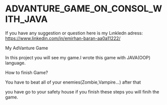 # ADVANTURE_GAME_ON_CONSOL_WITH_JAVA
 If you have any suggestion or question here is my Lınkledn adress: https://www.linkedin.com/in/emirhan-baran-aa0a11222/ 
 
My AdVanture Game

In this project you will see my game.I wrote this game with JAVA(OOP) language.

How  to finish Game?

You have to  beat all of your enemies(Zombie,Vampire...) after that

you have go to your safety house if you finish these steps you will finih the game.

